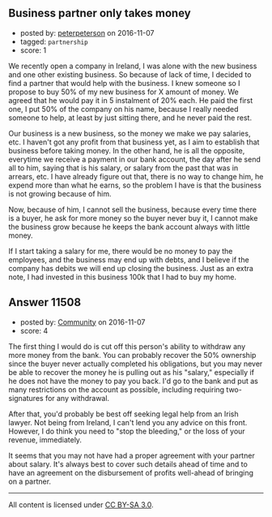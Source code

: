 ## Business partner only takes money

- posted by: [peterpeterson](https://stackexchange.com/users/2098322/peterpeterson) on 2016-11-07
- tagged: `partnership`
- score: 1

We recently open a company in Ireland, I was alone with the new business and one other existing business. So because of lack of time, I decided to find a partner that would help with the business. I knew someone so I propose to buy 50% of my new business for X amount of money. We agreed that he would pay it in 5 instalment of 20% each. He paid the first one, I put 50% of the company on his name, because I really needed someone to help, at least by just sitting there, and he never paid the rest.

Our business is a new business, so the money we make we pay salaries, etc. I haven't got any profit from that business yet, as I aim to establish that business before taking money. In the other hand, he is all the opposite, everytime we receive a payment in our bank account, the day after he send all to him, saying that is his salary, or salary from the past that was in arrears, etc. I have already figure out that, there is no way to change him, he expend more than what he earns, so the problem I have is that the business is not growing because of him.

Now, because of him, I cannot sell the business, because every time there is a buyer, he ask for more money so the buyer never buy it, I cannot make the business grow because he keeps the bank account always with little money.

If I start taking a salary for me, there would be no money to pay the employees, and the business may end up with debts, and I believe if the company has debits we will end up closing the business. Just as an extra note, I had invested in this business 100k that I had to buy my home.




## Answer 11508

- posted by: [Community](https://stackexchange.com/users/-1/community) on 2016-11-07
- score: 4

The first thing I would do is cut off this person's ability to withdraw any more money from the bank. You can probably recover the 50% ownership since the buyer never actually completed his obligations, but you may never be able to recover the money he is pulling out as his "salary," especially if he does not have the money to pay you back. I'd go to the bank and put as many restrictions on the account as possible, including requiring two-signatures for any withdrawal.

After that, you'd probably be best off seeking legal help from an Irish lawyer. Not being from Ireland, I can't lend you any advice on this front. However, I do think you need to "stop the bleeding," or the loss of your revenue, immediately.

It seems that you may not have had a proper agreement with your partner about salary. It's always best to cover such details ahead of time and to have an agreement on the disbursement of profits well-ahead of bringing on a partner.



---

All content is licensed under [CC BY-SA 3.0](https://creativecommons.org/licenses/by-sa/3.0/).
